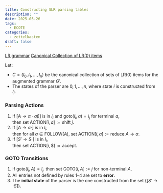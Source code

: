 ```yaml
---
title: Constructing SLR parsing tables
description: ""
date: 2025-05-26
tags:
  - ECOTE
categories:
  - zettelkasten
draft: false
---
```


[LR grammar](LR%20grammar.md)
[Canonical Collection of LR(0) items](Canonical%20Collection%20of%20LR(0)%20items.md)

Let:
- $C = \{ I_0, I_1, \dots, I_n \}$ be the canonical collection of sets of LR(0) items for the augmented grammar $G'$.
- The states of the parser are $0, 1, \dots, n$, where state $i$ is constructed from $I_i$.

### Parsing Actions

1. If $[A \rightarrow \alpha \cdot a \beta]$ is in $I_i$ and $\text{goto}(I_i, a) = I_j$ for terminal $a$,  
   then set $\text{ACTION}[i, a] := \text{shift } j$.
2. If $[A \rightarrow \alpha \cdot]$ is in $I_i$,  
   then for all $a \in \text{FOLLOW}(A)$, set $\text{ACTION}[i, a] := \text{reduce } A \rightarrow \alpha$.
3. If $[S' \rightarrow S \cdot]$ is in $I_i$,  
   then set $\text{ACTION}[i, \$] := \text{accept}$.

### GOTO Transitions

1. If $\text{goto}(I_i, A) = I_j$, then set $\text{GOTO}[i, A] := j$ for non-terminal $A$.
2. All entries not defined by rules 1–4 are set to **error**.
3. The **initial state** of the parser is the one constructed from the set $\{ [S' \rightarrow \cdot S] \}$.
